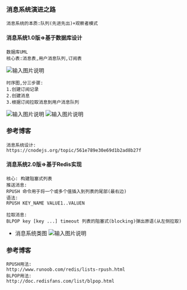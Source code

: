 ### 消息系统演进之路

```text
消息系统的本质:队列(先进先出)+观察者模式
```

#### 消息系统1.0版=>基于数据库设计
```text
数据库UML
核心表:消息表,用户消息队列,订阅表

```
![输入图片说明](https://github.com/qccr-twl2123/springcloud/blob/master/images/消息系统1.0.png "在这里输入图片标题")

```text
时序图,分三步骤:
1.创建订阅记录
2.创建消息
3.根据订阅拉取消息到用户消息队列
```
![输入图片说明](https://github.com/qccr-twl2123/springcloud/blob/master/images/消息系统时序图1.png "在这里输入图片标题")
![输入图片说明](https://github.com/qccr-twl2123/springcloud/blob/master/images/消息系统时序列图2.png "在这里输入图片标题")

### 参考博客
```text
消息系统设计:
https://cnodejs.org/topic/561e789e30e69d1b2ad8b27f

```


#### 消息系统2.0版=>基于Redis实现
```text
核心: 构建阻塞式列表
推送消息:
RPUSH 命令用于将一个或多个值插入到列表的尾部(最右边)
语法:
RPUSH KEY_NAME VALUE1..VALUEN

拉取消息:
BLPOP key [key ...] timeout 列表的阻塞式(blocking)弹出原语(从左侧拉取)

```
* 消息系统类图
![输入图片说明](https://github.com/qccr-twl2123/springcloud/blob/master/images/message-uml.png  "在这里输入图片标题")


### 参考博客
```text
RPUSH用法:
http://www.runoob.com/redis/lists-rpush.html
BLPOP用法:
http://doc.redisfans.com/list/blpop.html

```


